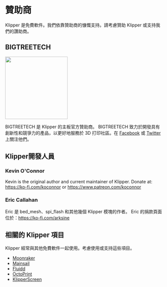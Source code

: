 # 贊助商

Klipper 是免費軟件。我們依靠贊助商的慷慨支持。請考慮贊助 Klipper 或支持我們的讚助商。

## BIGTREETECH

[<img src="./img/sponsors/BTT_BTT.png" width="200" />](https://bigtree-tech.com/collections/all-products)

BIGTREETECH 是 Klipper 的主板官方贊助商。 BIGTREETECH 致力於開發具有創新性和競爭力的產品，以更好地服務於 3D 打印社區。在 [Facebook](https://www.facebook.com/BIGTREETECH) 或 [Twitter](https://twitter.com/BigTreeTech) 上關注他們。

## Klipper開發人員

### Kevin O'Connor

Kevin is the original author and current maintainer of Klipper. Donate at: <https://ko-fi.com/koconnor> or <https://www.patreon.com/koconnor>

### Eric Callahan

Eric 是 bed_mesh、spi_flash 和其他幾個 Klipper 模塊的作者。 Eric 的捐款頁面位於：<https://ko-fi.com/arksine>

## 相關的 Klipper 項目

Klipper 經常與其他免費軟件一起使用。考慮使用或支持這些項目。

* [Moonraker](https://github.com/Arksine/moonraker)
* [Mainsail](https://github.com/mainsail-crew/mainsail)
* [Fluidd](https://github.com/fluidd-core/fluidd)
* [OctoPrint](https://octoprint.org/)
* [KlipperScreen](https://github.com/jordanruthe/KlipperScreen)
